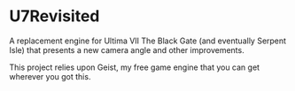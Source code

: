 # U7Revisited
A replacement engine for Ultima VII The Black Gate (and eventually Serpent Isle) that presents a new camera angle and other improvements.

This project relies upon Geist, my free game engine that you can get wherever you got this.
